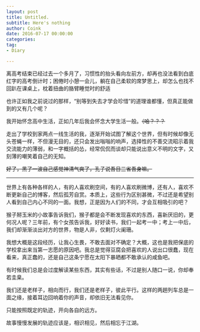 ```yaml
---
layout: post
title: Untitled.
subtitle: Here's nothing
author: Coink 
date: 2016-07-17 00:00:00 
categories: 
tag: 
- Diary

---
```


离高考结束已经过去一个多月了，习惯性的抬头看向左前方，却再也没法看到白底红字的高考倒计时；困倦时小憩一会儿，躺在自己柔软的席梦思上，却怎么也找不回趴在课桌上，枕着扭曲的胳臂睡觉时的舒适

也许正如我之前说过的那样，“别等到失去才学会珍惜”的道理谁都懂，但真正能做到的又有几个呢？

我开始怀念高中生活，正如几年后我会怀念大学生活一般。~~（哈？？？~~

走出了学校到家两点一线生活的我，逐渐开始试图了解这个世界，但有时候却像无头苍蝇一样，不但漫无目的，还只会发出嗡嗡的响声，选择性的不善交流昭示着我交流能力的薄弱，和一字概括的怂，经常侃侃而谈却只能说出意义不明的文字，又刻薄的嘲笑着自己的无知。

~~好了，黑了一波自己感觉神清气爽了，孔子说吾日三省吾身嘛。~~




--------

世界上有各种各样的人，有的人喜欢刷空间，有的人喜欢刷微博，还有人，喜欢不断更新自己的博客，然后孤芳自赏。本质上，这些行为区别甚微，不过还是希望别人看到自己内心不同的一面。我想，正是因为人们的不同，才会互相吸引的吧？

猴子掰玉米的小故事告诉我们，猴子都是会不断发现喜欢的东西，喜新厌旧的，更何况人呢？三年前，有个女孩告诉我，好好读书，我们一起考一中；考上一中后，我们却渐渐淡出对方的世界，物是人非，仅剩灯火阑珊。

我想大概是这段经历，让我心生畏，不敢去面对不确定？大概，这也是我把保底的学校拿出来当第一志愿的原因吧。我总是觉得豆腐会把喜欢的人说出口很蠢，现在看来，真正蠢的，还是自己这条宁愿在太阳下暴晒都不敢承认的咸鱼吧。

有时候我们总是会过度解读某些东西，其实有些话，不过是别人随口一说，你却奉若圭臬。

我们还是老样子，相向而行，我们还是老样子，彼此平行。这样的两趟列车总是一面之缘，接着耳边回响着你的声音，却依旧无法看见你。

只能按照既定的轨迹，开向各自的远方。

故事慢慢发展的轨迹应该是，相识相见，然后相忘于江湖。

